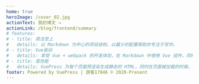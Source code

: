 ```yaml
---
home: true
heroImage: /cover_02.jpg
actionText: 我的博文 →
actionLink: /blog/frontend/summary
# features:
# - title: 简洁至上
#   details: 以 Markdown 为中心的项目结构，以最少的配置帮助你专注于写作。
# - title: Vue驱动
#   details: 享受 Vue + webpack 的开发体验，在 Markdown 中使用 Vue 组件，同时可以使用 Vue 来开发自定义主题。
# - title: 高性能
#   details: VuePress 为每个页面预渲染生成静态的 HTML，同时在页面被加载的时候，将作为 SPA 运行。
footer: Powered by VuePress | 游客17846 © 2020-Present
---
```


<!-- ::: tip 提示
this is a tip
:::

::: warning 注意
this is a tip
:::

::: danger 警告
this is a tip
::: -->